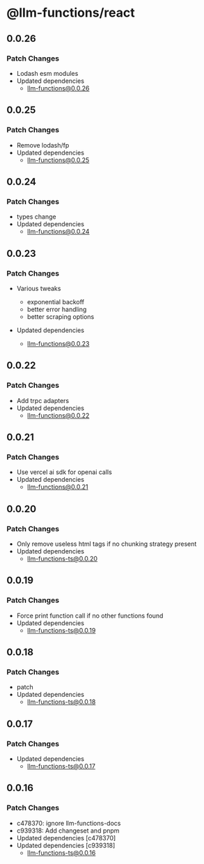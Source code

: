 # @llm-functions/react

## 0.0.26

### Patch Changes

- Lodash esm modules
- Updated dependencies
  - llm-functions@0.0.26

## 0.0.25

### Patch Changes

- Remove lodash/fp
- Updated dependencies
  - llm-functions@0.0.25

## 0.0.24

### Patch Changes

- types change
- Updated dependencies
  - llm-functions@0.0.24

## 0.0.23

### Patch Changes

- Various tweaks

  - exponential backoff
  - better error handling
  - better scraping options

- Updated dependencies
  - llm-functions@0.0.23

## 0.0.22

### Patch Changes

- Add trpc adapters
- Updated dependencies
  - llm-functions@0.0.22

## 0.0.21

### Patch Changes

- Use vercel ai sdk for openai calls
- Updated dependencies
  - llm-functions@0.0.21

## 0.0.20

### Patch Changes

- Only remove useless html tags if no chunking strategy present
- Updated dependencies
  - llm-functions-ts@0.0.20

## 0.0.19

### Patch Changes

- Force print function call if no other functions found
- Updated dependencies
  - llm-functions-ts@0.0.19

## 0.0.18

### Patch Changes

- patch
- Updated dependencies
  - llm-functions-ts@0.0.18

## 0.0.17

### Patch Changes

- Updated dependencies
  - llm-functions-ts@0.0.17

## 0.0.16

### Patch Changes

- c478370: ignore llm-functions-docs
- c939318: Add changeset and pnpm
- Updated dependencies [c478370]
- Updated dependencies [c939318]
  - llm-functions-ts@0.0.16
